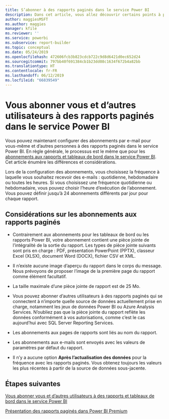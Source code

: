 ```yaml
---
title: S’abonner à des rapports paginés dans le service Power BI
description: Dans cet article, vous allez découvrir certains points à prendre en compte concernant l’abonnement aux rapports paginés dans le service Power BI.
author: maggiesMSFT
ms.author: maggies
manager: kfile
ms.reviewer: ''
ms.service: powerbi
ms.subservice: report-builder
ms.topic: conceptual
ms.date: 05/24/2019
ms.openlocfilehash: 472606fcb3b823cdcb722c9d8d6421d0ec652d24
ms.sourcegitcommit: 797bb40f691384cb1b23dd08c1634f672b4a82bb
ms.translationtype: HT
ms.contentlocale: fr-FR
ms.lasthandoff: 06/12/2019
ms.locfileid: "66839549"
---
```

# <a name="subscribe-yourself-and-others-to-paginated-reports-in-the-power-bi-service"></a>Vous abonner vous et d’autres utilisateurs à des rapports paginés dans le service Power BI 

Vous pouvez maintenant configurer des abonnements par e-mail pour vous-même et d’autres personnes à des rapports paginés dans le service Power BI. En règle générale, le processus est le même que pour les [abonnements aux rapports et tableaux de bord dans le service Power BI](service-report-subscribe.md). Cet article énumère les différences et considérations. 

Lors de la configuration des abonnements, vous choisissez la fréquence à laquelle vous souhaitez recevoir des e-mails : quotidienne, hebdomadaire ou toutes les heures. Si vous choisissez une fréquence quotidienne ou hebdomadaire, vous pouvez choisir l’heure d’exécution de l’abonnement. Vous pouvez définir jusqu’à 24 abonnements différents par jour pour chaque rapport. 

## <a name="considerations-for-paginated-report-subscriptions"></a>Considérations sur les abonnements aux rapports paginés 

- Contrairement aux abonnements pour les tableaux de bord ou les rapports Power BI, votre abonnement contient une pièce jointe de l’intégralité de la sortie du rapport.  Les types de pièce jointe suivants sont pris en charge : PDF, présentation PowerPoint (PPTX), classeur Excel (XLSX), document Word (DOCX), fichier CSV et XML.

- Il n’existe aucune image d’aperçu du rapport dans le corps du message.  Nous prévoyons de proposer l’image de la première page du rapport comme élément facultatif. 

- La taille maximale d’une pièce jointe de rapport est de 25 Mo. 

- Vous pouvez abonner d’autres utilisateurs à des rapports paginés qui se connectent à n’importe quelle source de données actuellement prise en charge, notamment les jeux de données Power BI ou Azure Analysis Services. N’oubliez pas que la pièce jointe du rapport reflète les données conformément à vos autorisations, comme c’est le cas aujourd’hui avec SQL Server Reporting Services. 

- Les abonnements aux pages de rapports sont liés au nom du rapport.  

- Les abonnements aux e-mails sont envoyés avec les valeurs de paramètres par défaut du rapport. 

- Il n’y a aucune option **Après l’actualisation des données** pour la fréquence avec les rapports paginés. Vous obtenez toujours les valeurs les plus récentes à partir de la source de données sous-jacente. 

## <a name="next-steps"></a>Étapes suivantes

[Vous abonner vous et d’autres utilisateurs à des rapports et tableaux de bord dans le service Power BI](service-report-subscribe.md)

[Présentation des rapports paginés dans Power BI Premium](paginated-reports-report-builder-power-bi.md)
